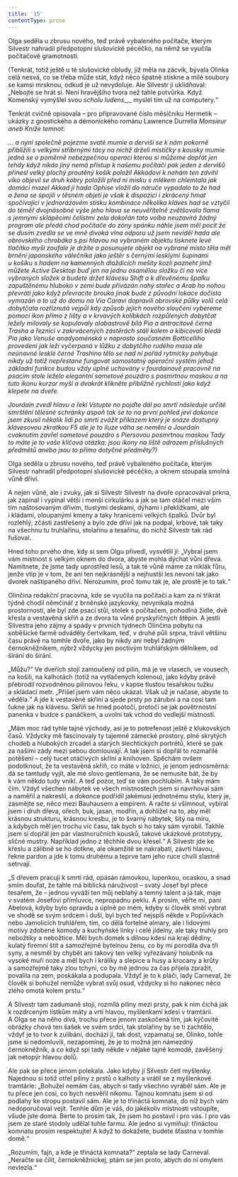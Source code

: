 ```yaml
---
title: '15'
contentType: prose
---
```


<section>

Olga seděla u zbrusu nového, teď právě vybaleného počítače, kterým Silvestr nahradil předpotopní slušovické pécéčko, na němž se vyučila počítačové gramotnosti.

</section>

<section>

(Tenkrát, totiž ještě u té slušovické obludy, již měla na zácvik, bývala Olinka celá nesvá, co se třeba může stát, když něco špatně stiskne a milé soubory se kamsi mrsknou, odkud je už nevydoluje. Ale Silvestr ji uklidňoval: „Nebojte se hrát si. Není hravějšího tvora než tahle potvůrka. Když Komenský vymýšlel svou _scholu ludens__,_ myslel tím už na computery.“

Tenkrát cvičně opisovala – pro připravované číslo měsíčníku Hermetik – ukázky z gnostického a démonického románu Lawrence Durrella _Monsieur aneb Kníže temnot_:

</section>

<section>

_… a nyní společně pojezme svaté mumie a derviši se k nám pokorně přiblížili s velkými stříbrnými tácy na nichž drželi mističky s kousky mumie jedná se o poměrně nebezpečnou operaci kterou si můžeme dopřát jen tehdy když nikdo jiný nemá přístup k našemu počítači pak jeden z dervišů přinesl velký plochý proutěný košík položil Akkadovi k nohám ten zdvihl víko objevil se druh kobry položili před ni misku s mlékem chlemtala jak domácí mazel Akkad jí hada Ophise vložil do náruče vypadalo to že had a žena se spojili v těsném objetí je však k dispozici i zkrácený hmat spočívající v jednorázovém stisku kombinace několika kláves had se vztyčil do téměř dvojnásobné výše jeho hlava se neuvěřitelně zvětšovala tlama s jemnými sklápěcími čelistmi zela dokořán tato volba neuzavírá žádný program ale předá chod počítače do zóny spánku náhle jsem měl pocit že se dusím zvedla se ve mně divoká vlna odporu už jsem neviděl hada ale obrovského chrobáka s psí hlavou na vybraném objektu tisknete levé tlačítko myši zoufale je držíte a posunujete objekt na vybrané místo těla měl brnění japonského válečníka jako ještěr s černými lesklými šupinami u košíku s hadem na kamenných dlaždicích mešity kozlí pazneht jímž můžete Active Desktop buď jen na jednu osamělou složku či na více vybraných složek a budete držet klávesu Shift a k dřevěnému špalku zapuštěnému hluboko v zemi bude přivázán nahý stařec a Arab ho nohou převrátí jako když převracíte brouka jinak bude z původní lokace dočista vymazán a to už do domu na Via Caravi dopravili obrovské půlky volů celá dobytčata rozříznutá vejpůl kdy způsob jejich nového sloučení vybereme pomocí ikon přímo z lišty a v krvavých kolíbkách rozpůlených dobytčat ležely milovaly se kopulovaly alabastrově bílá Pia a antracitově černá Trasha a řezníci v zakrvácených zástěrách stáli kolem a kibicovali bledá Pia jako Venuše anadyoménská v naprosto současném Botticelliho provedení jak leží vyčerpaná v lůžku z dobytčího rudého masa ale neúnavné lesklé černé Trashino tělo se nad ní pořád rytmicky pohybuje nikdy už totiž nepřestane fungovat samostatný operační systém jehož základní funkce budou vždy úplně uchovány v fourdainově pracovně na psacím stole leželo elegantní sametové pouzdro s posmrtnou maskou a na tuto ikonu kurzor myši a dvakrát klikněte přibližně rychlostí jako když klepete na dveře._

_Jourdain zvedl hlavu a řekl Vstupte no pojďte dál po smrti následuje určité smrštění tělesné schránky aspoň tak se to na první pohled jeví dokonce jsem zkusil několik lidí po smrti zvážit příkazem který je snáze dostupný klávesovou zkratkou F5 ale je to iluze váha se nemění a Jourdain cvaknutím zavřel sametové pouzdro s Piersovou posmrtnou maskou Tady to máte je to vaše klíčová otázka: jsou ikony na liště odrazem příslušných předmětů anebo jsou to přímo dotyčné předměty?)_

</section>

<section>

Olga seděla u zbrusu nového, teď právě vybaleného počítače, kterým Silvestr nahradil předpotopní slušovické pécéčko, a oknem stoupala smolná vůně dříví.

</section>

<section>

A nejen vůně, ale i zvuky, jak si Silvestr Silvestr na dvoře opracovával prkna, jak zapínal i vypínal větší i menší cirkulárku a jak se tam otáčel mezi vším tím naštosovaným dřívím, tlustými deskami, dýhami i překližkami, ale i kládami, oloupanými kmeny a taky hranicemi velkých špalků. Dvůr byl rozlehlý, zčásti zastřešený a bylo zde dříví jak na podpal, krbové, tak taky na všechnu tu truhlařinu, stolařinu a tesařinu, do nichž Silvestr tak rád fušoval.

Hned toho prvého dne, kdy si sem Olgu přivedl, vysvětlil jí: „Vybral jsem vám místnost s velkým oknem do dvora, abyste mohla dýchat vůni dřeva. Namítnete, že jsme tady uprostřed lesů, a tak té vůně máme za niklák fůru, jenže vtip je v tom, že ani ten nejkrásnější a nejhustší les nevoní tak jako dvorek naštípaného dříví. Nerozumím, proč tomu tak je, ale prostě je to tak.“

Olinčina redakční pracovna, kde se vyučila na počítači a kam za ní třikrát týdně chodil němčinář z brněnské jazykovky, nevynikala možná prostorností, ale byl zde psací stůl, stolek s počítačem, pohodlná židle, dvě křesla a vestavěná skříň a ze dvora ta vůně pryskyřičných štěpin. A jestli Silvestra jeho zájmy a spády v prvních týdnech Olinčina pobytu na soběšické farmě odváděly čertvíkam, teď, v druhé půli srpna, trávil většinu času právě na tomhle dvoře, jako by nikdy ani nebyl žádným černokněžníkem, nýbrž vždycky jen poctivým truhlářským dělníkem, od šírání do šírání.

</section>

<section>

„Můžu?“ Ve dveřích stojí zamoučený od pilin, má je ve vlasech, ve vousech, na košili, na kalhotách (totiž na vytlačených kolenou), jako kdyby právě přebrodil rozvodněnou pilinovou řeku, v kapse tlustou tesařskou tužku a skládací metr. „Přišel jsem vám něco ukázat. Však už je načase, abyste to věděla.“ A jde k vestavěné skříni a sjede prsty po zárubni a na cosi tam ťukne jak na klávesu. Skříň se hned pootočí, protočí se jak povětrnostní panenka v budce s panáčkem, a uvolní tak vchod do vedlejší místnosti.

„Mám moc rád tyhle tajné východy, asi je to potrefenost ještě z klukovských časů. Vždycky mě fascinovaly ty tajemné zámecké prostory, plné skrytých chodeb a hlubokých zrcadel a starých šlechtických portrétů, které se pak za našimi zády mezi sebou domlouvají. A tak jsem si dopřál to rozmařilé potěšení – celý tucet otáčivých skříní a knihoven. Spěchám ovšem podotknout, že ta vestavěná skříň, co máte v ložnici, je jenom jednosměrná: dá se tamtudy vyjít, ale mé slovo gentlemana, že se nemusíte bát, že by k vám někdo tudy vnikl. A teď pozor, teď se vám pochlubím. A taky mám čím. Vždyť všechen nábytek ve všech místnostech jsem si navrhoval sám a naměřil a nakreslil, a dokonce podřídil jakémusi jednotnému stylu, který je, zasmějte se, něco mezi Bauhausem a empírem. A račte si všimnout, vybíral jsem i druh dřeva, ořech, buk, jasan, modřín, a dohlížel na to, aby měl krásnou strukturu, krásnou kresbu, je to švarný nábytek, šitý na míru, a kdybych měl jen trochu víc času, tak bych si ho taky sám vyrobil. Takhle jsem si dopřál jen pár vlastnoručních kousků, takové ukázkové prototypy, sličné mustry. Například jedno z těchhle dvou křesel.“ A Silvestr jde ke křeslu a zálibně se ho dotkne, ale okamžitě se nakrabatí, zavrtí hlavou, řekne pardon a jde k tomu druhému a teprve tam jeho ruce chvíli slastně setrvají.

„S dřevem pracuji k smrti rád, opásán rámovkou, lupenkou, ocaskou, a snad smím doufat, že tahle má biblická náruživost – svatý Josef byl přece tesařem, že – jednou vyváží ten můj neblahý a temný talent a já tak, maje v svatém Josefovi přímluvce, nepropadnu peklu. A prosím, věřte mi, paní Abelová, kdyby bylo opravdu a úplně po mém, kdyby si člověk směl vybrat ve shodě se svým srdcem i duší, byl bych teď nejspíš někde v Popůvkách nebo Jamolicích truhlářem, tím, co dělá fortelné almary, ale i lidovými motivy zdobené komody a kuchyňské linky i celé jídelny, ale taky truhly pro nebožtíky a nebožtice. Měl bych domek s dílnou kdesi na kraji dědiny, kulatý firemní štít a samozřejmě bytelnou ženu, co by mi porodila dva tři syny, a nesměl by chybět ani takový ten velký vyřezávaný holubník na vysoké muří noze a měl bych i králíky a slepice a husy a krocany a krůty a samozřejmě taky zlou tchyni, co by mě jednou za čas přijela zpražit, povalila na zem, poskákala a podupala. Vždyť je to k pláči, lady Carneval, že člověk si bohužel nemůže vybrat svůj osud, vždycky si ho nakonec něco zlého omotá kolem prstu.“

A Silvestr tam zadumaně stojí, rozmílá piliny mezi prsty, pak k nim čichá jak k rozdrceným lístkům máty a vrtí hlavou, myšlenkami kdesi v tramtárii. A Olga se na něho dívá, trochu přece jenom zaskočená tím, jak kýčovité obrázky chová ten šašek ve svém srdci, tak stolařiny by se ti zachtělo, vždyť je to tvor k zulíbání, dochází jí, tak dost, vzpamatuj se, Olinko, tohle jsme si nedomluvili, nezapomínej, že je to možná jen námezdný černokněžník, a co když spí tady někde v nějaké tajné komodě, zavěšený jak netopýr hlavou dolů.

Ale pak se přece jenom polekala. Jako kdyby jí Silvestr četl myšlenky. Najednou si totiž otřel piliny z prstů o kalhoty a vrátil se z myšlenkové tramtárie: „Bohužel nemám čas, abych si tady všechno vyráběl sám. Ale je tu přece jen cosi, co bych nesvěřil nikomu. Tajnou komnatu jsem si od podlahy ke stropu postavil sám. Ale je to třináctá komnata, do níž bych vám nedoporučoval vejít. Tenhle dům je váš, do jakékoliv místnosti vstoupíte, všude jste doma. Berte to prosím tak, že jsem ho postavil i pro vás. I pro vás jsem ze staré stodoly udělal tuhle farmu. Ale jedno si vymiňuji: třináctou komnatu prosím respektujte! A když to dokážete, budete šťastna v tomhle domě.“

„Rozumím, fajn, a kde je třináctá komnata?“ zeptala se lady Carneval. „Neračte se čílit, černokněžnickej, ptám se jen proto, abych do ní omylem nevlezla.“

</section>
